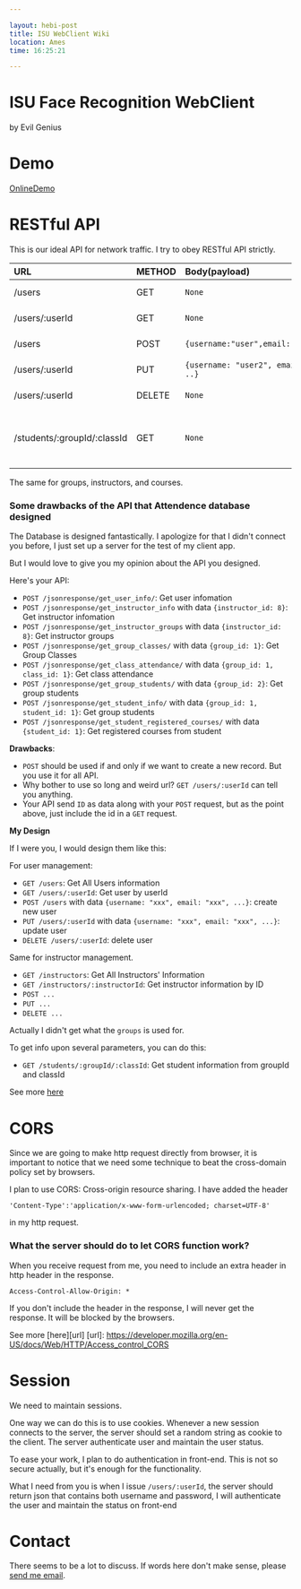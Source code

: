 ```yaml
---

layout: hebi-post
title: ISU WebClient Wiki
location: Ames
time: 16:25:21

---
```


# ISU Face Recognition WebClient
by Evil Genius

# Demo

[OnlineDemo](http://webclient.lihebi.com)

# RESTful API
This is our ideal API for network traffic. I try to obey RESTful API strictly.

| URL	                | METHOD |	Body(payload)	                      | Description |
| :----               | :----  | :---                                 | :--- |
| /users              | GET    | `None`                               | Get all user info |
| /users/:userId      |	GET    | `None`                                 |	Get user info by id |
| /users	            | POST   | `{username:"user",email:"xxx",...}`    |	Create A user |
| /users/:userId      | PUT    | `{username: "user2", email: "yyy", ..}`| Update a user |
| /users/:userId      | DELETE |   `None`                                     | Delete a user |
| /students/:groupId/:classId | GET | `None` | Get student information from groupId and classId |

The same for groups, instructors, and courses.

### Some drawbacks of the API that Attendence database designed

The Database is designed fantastically.
I apologize for that I didn't connect you before,
I just set up a server for the test of my client app.

But I would love to give you my opinion about the API you designed.

Here's your API:

* `POST /jsonresponse/get_user_info/`: Get user infomation
* `POST /jsonresponse/get_instructor_info` with data `{instructor_id: 8}`: Get instructor infomation
* `POST /jsonresponse/get_instructor_groups` with data `{instructor_id: 8}`: Get instructor groups
* `POST /jsonresponse/get_group_classes/` with data `{group_id: 1}`: Get Group Classes
* `POST /jsonresponse/get_class_attendance/` with data `{group_id: 1, class_id: 1}`: Get class attendance
* `POST /jsonresponse/get_group_students/` with data `{group_id: 2}`: Get group students
* `POST /jsonresponse/get_student_info/` with data `{group_id: 1, student_id: 1}`: Get group students
* `POST /jsonresponse/get_student_registered_courses/` with data `{student_id: 1}`: Get registered courses from student

**Drawbacks**:

* `POST` should be used if and only if we want to create a new record. But you use it for all API.
* Why bother to use so long and weird url? `GET /users/:userId` can tell you anything.
* Your API send `ID` as data along with your `POST` request, but as the point above, just include the id in a `GET` request.

**My Design**

If I were you, I would design them like this:

For user management:

* `GET /users`: Get All Users information
* `GET /users/:userId`: Get user by userId
* `POST /users` with data `{username: "xxx", email: "xxx", ...}`: create new user
* `PUT /users/:userId` with data `{username: "xxx", email: "xxx", ...}`: update user
* `DELETE /users/:userId`: delete user

Same for instructor management.

* `GET /instructors`: Get All Instructors' Information
* `GET /instructors/:instructorId`: Get instructor information by ID
* `POST ...`
* `PUT ...`
* `DELETE ...`

Actually I didn't get what the `groups` is used for.

To get info upon several parameters, you can do this:

* `GET /students/:groupId/:classId`: Get student information from groupId and classId

See more [here](https://parse.com/docs/rest)

# CORS
Since we are going to make http request directly from browser,
it is important to notice that we need some technique to
beat the cross-domain policy set by browsers.

I plan to use CORS: Cross-origin resource sharing.
I have added the header

```
'Content-Type':'application/x-www-form-urlencoded; charset=UTF-8'
```

in my http request.


### What the server should do to let CORS function work?
When you receive request from me,
you need to include an extra header in http header in the response.

```
Access-Control-Allow-Origin: *
```

If you don't include the header in the response, I will never get the response.
It will be blocked by the browsers.

See more [here][url]
[url]: https://developer.mozilla.org/en-US/docs/Web/HTTP/Access_control_CORS

# Session
We need to maintain sessions.

One way we can do this is to use cookies.
Whenever a new session connects to the server,
the server should set a random string as cookie to the client.
The server authenticate user and maintain the user status.

To ease your work, I plan to do authentication in front-end.
This is not so secure actually, but it's enough for the functionality.

What I need from you is when I issue `/users/:userId`,
the server should return json that contains both username and password,
I will authenticate the user and maintain the status on front-end

# Contact
There seems to be a lot to discuss.
If words here don't make sense, please <a href="sendto: hebi@iastate.edu">send me email</a>.
